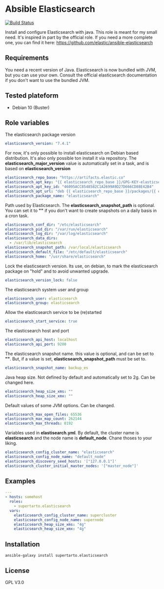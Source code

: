 # Absible Elasticsearch
[![Build Status](https://travis-ci.org/supertarto/ansible-elasticsearch.svg?branch=master)](https://travis-ci.org/supertarto/ansible-elasticsearch)

Install and configure Elasticsearch with java.
This role is meant for my small need. It's inspired in part by the official role. If you need a more complete one, you can find it here:
https://github.com/elastic/ansible-elasticsearch


## Requirements
You need a recent version of Java. Elasticsearch is now bundled with JVM, but you can use your own. Consult the official elasticsearch documentation if you don't want to use the bundled JVM.

## Tested plateform
* Debian 10 (Buster)

## Role variables
The elasticsearch package version
```yml
elasticsearch_version: "7.4.1"
```
For now, it's only possible to install elasticsearch on Debian based distribution. It's also only possible ton install it via repository.
The **elasticsearch_major_version** value is automatically set in a task, and is based on **elasticsearch_version**
```yml
elasticsearch_repo_base: "https://artifacts.elastic.co"
elasticsearch_apt_key: "{{ elasticsearch_repo_base }}/GPG-KEY-elasticsearch"
elasticsearch_apt_key_id: "46095ACC8548582C1A2699A9D27D666CD88E42B4"
elasticsearch_apt_url: "deb {{ elasticsearch_repo_base }}/packages/{{ elasticsearch_major_version }}/apt stable main"
elasticsearch_package_name: "elasticsearch"
```
Path used by Elasticsearch. The **elasticsearch_snapshot_path** is optional. You can set it to **""** if you don't want to create snapshots on a daily basis in a cron task.
```yml
elasticsearch_conf_dir: "/etc/elasticsearch"
elasticsearch_pid_dir: "/var/run/elasticsearch"
elasticsearch_log_dir: "/var/log/elasticsearch"
elasticsearch_data_dirs:
  - /var/lib/elasticsearch
elasticsearch_snapshot_path: /var/local/elasticsearch
elasticsearch_default_file: "/etc/default/elasticsearch"
elasticsearch_home: "/usr/share/elasticsearch"
```
Lock the elasticsearch version. Its use, on debian, to mark the elasticsearch package on "hold" and to avoid unwanted upgrade.
```yml
elasticsearch_version_lock: false
```
The elasticsearch system user and group
```yml
elasticsearch_user: elasticsearch
elasticsearch_group: elasticsearch
```
Allow the elasticsearch service to be (re)started
```yml
elasticsearch_start_service: true
```
The elasticsearch host and port
```yml
elasticsearch_api_host: localhost
elasticsearch_api_port: 9200
```
The elasticsearch snapshot name. this value is optional, and can be set to **""**. But, if a value is set, **elasticsearch_snapshot_path** must be set to.
```yml
elasticsearch_snapshot_name: backup_es
```
Java heap size. Not defined by default and automatically set to 2g. Can be changed here.
```yml
elasticsearch_heap_size_xms: ""
elasticsearch_heap_size_xmx: ""
```
Default values of some JVM options. Can be changed.
```yml
elasticsearch_max_open_files: 65536
elasticsearch_max_map_count: 262144
elasticsearch_max_threads: 8192
```
Variables used in **elastisearch.yml**. By default, the cluster name is **elasticsearch** and the node name is **default_node**. Chane thoses to your liking.
```yml
elasticsearch_config_cluster_name: "elasticsearch"
elasticsearch_config_node_name: "default_node"
elasticsearch_discovery_seed_hosts: '["127.0.0.1"]'
elasticsearch_cluster_initial_master_nodes: '["master_node"]'
```
## Examples
```yml
---
- hosts: somehost
  roles:
    - supertarto.elasticsearch
  vars:
    elasticsearch_config_cluster_name: supercluster
    elasticsearch_config_node_name: supernode
    elasticsearch_heap_size_xms: "4g"
    elasticsearch_heap_size_xmx: "4g" 
```
## Installation
```
ansible-galaxy install supertarto.elasticsearch
```
## License
GPL V3.0
